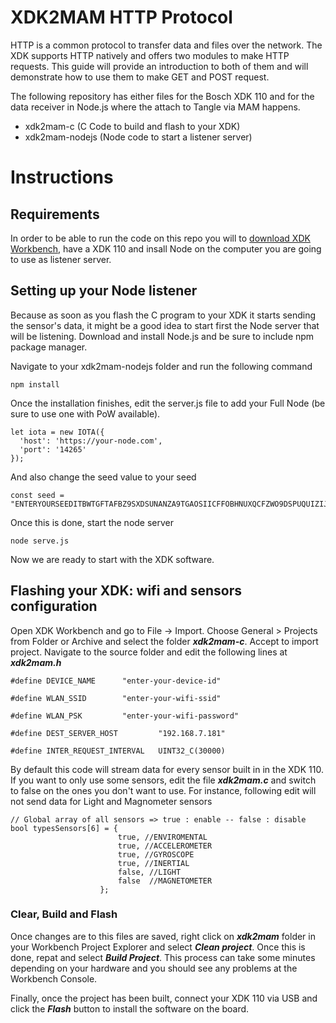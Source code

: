 # XDK2MAM HTTP Protocol
HTTP is a common protocol to transfer data and files over the network. The XDK supports HTTP natively and offers two modules to make HTTP requests. This guide will provide an introduction to both of them and will demonstrate how to use them to make GET and POST request.

The following repository has either files for the Bosch XDK 110 and for the data receiver in Node.js where the attach to Tangle via MAM happens. 



- xdk2mam-c (C Code to build and flash to your XDK)
- xdk2mam-nodejs (Node code to start a listener server)

# Instructions

## Requirements
In order to be able to run the code on this repo you will to [download XDK Workbench](https://xdk.bosch-connectivity.com/software-downloads), have a XDK 110 and insall Node on the computer you are going to use as listener server.

## Setting up your Node listener
Because as soon as you flash the C program to your XDK it starts sending the sensor's data, it might be a good idea to start first the Node server that will be listening. Download and install Node.js and be sure to include npm package manager.

Navigate to your xdk2mam-nodejs folder and run the following command

```
npm install
```
Once the installation finishes, edit the server.js file to add your Full Node (be sure to use one with PoW available).

```
let iota = new IOTA({
  'host': 'https://your-node.com',
  'port': '14265'
});
```
And also change the seed value to your seed

```
const seed = "ENTERYOURSEEDITBWTGFTAFBZ9SXDSUNANZA9TGAOSIICFFOBHNUXQCFZWO9DSPUQUIZIJXOPHBY99999";
```

Once this is done, start the node server

```
node serve.js
```
Now we are ready to start with the XDK software.


## Flashing your XDK: wifi and sensors configuration
Open XDK Workbench and go to File -> Import. Choose General > Projects from Folder or Archive and select the folder ***xdk2mam-c***. Accept to import project. Navigate to the source folder and edit the following lines at ***xdk2mam.h***


```
#define DEVICE_NAME      "enter-your-device-id"
```

```
#define WLAN_SSID        "enter-your-wifi-ssid"
```

```
#define WLAN_PSK         "enter-your-wifi-password"
```
```
#define DEST_SERVER_HOST         "192.168.7.181"
```

```
#define INTER_REQUEST_INTERVAL   UINT32_C(30000)
```
By default this code will stream data for every sensor built in in the XDK 110. If you want to only use some sensors, edit the file ***xdk2mam.c*** and switch to false on the ones you don't want to use. For instance, following edit will not send data for  Light and Magnometer sensors

```
// Global array of all sensors => true : enable -- false : disable
bool typesSensors[6] = {
						true, //ENVIROMENTAL
						true, //ACCELEROMETER
						true, //GYROSCOPE
						true, //INERTIAL
						false, //LIGHT
						false  //MAGNETOMETER
					};
```

### Clear, Build and Flash
Once changes are to this files are saved, right click on ***xdk2mam*** folder in your Workbench Project Explorer and select ***Clean project***. Once this is done, repat and select ***Build Project***. This process can take some minutes depending on your hardware and you should see any problems at the Workbench Console.

Finally, once the project has been built, connect your XDK 110 via USB and click the ***Flash*** button to install the software on the board. 


